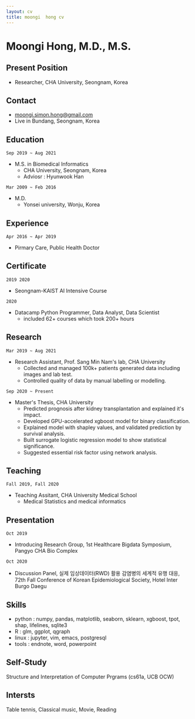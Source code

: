 ```yaml
---
layout: cv
title: moongi  hong cv
---
```


# Moongi Hong, M.D., M.S.

## Present Position
- Researcher, CHA University, Seongnam, Korea

## Contact
- moongi.simon.hong@gmail.com
- Live in Bundang, Seongnam, Korea

## Education
`Sep 2019 ~ Aug 2021 `
- M.S. in Biomedical Informatics
  - CHA University, Seongnam, Korea
  - Adviosr : Hyunwook Han

`Mar 2009 ~ Feb 2016`
- M.D.
  - Yonsei university, Wonju, Korea

## Experience
`Apr 2016 ~ Apr 2019`
- Pirmary Care, Public Health Doctor

## Certificate
`2019 2020`
- Seongnam-KAIST AI Intensive Course

`2020`
- Datacamp Python Programmer, Data Analyst, Data Scientist 
  - included 62+ courses which took 200+ hours

## Research
`Mar 2019 ~ Aug 2021`
- Research Assistant, Prof. Sang Min Nam's lab, CHA University
  - Collected and managed 100k+ patients generated data including images and lab test. 
  - Controlled quality of data by manual labelling or modelling.

`Sep 2020 ~ Present`
- Master's Thesis, CHA University
  - Predicted prognosis after kidney transplantation and explained it's impact.
  - Developed GPU-accelerated xgboost model for binary classification. 
  - Explained model with shapley values, and validated prediction by survival analysis.
  - Built surrogate logistic regression model to show statistical significance.
  - Suggested essential risk factor using network analysis.

## Teaching
`Fall 2019, Fall 2020`
- Teaching Assitant, CHA University Medical School
  - Medical Statistics and medical informatics

## Presentation
`Oct 2019`
- Introducing Research Group, 1st Healthcare Bigdata Symposium, Pangyo CHA Bio Complex

`Oct 2020`
- Discussion Panel, 실제 임상데이터(RWD) 활용 감염병의 세계적 유행 대응, 72th Fall Conference of Korean Epidemiological Society, Hotel Inter Burgo Daegu

## Skills
- python : numpy, pandas, matplotlib, seaborn, sklearn, xgboost, tpot, shap, lifelines, sqlite3
- R : glm, ggplot, qgraph
- linux : jupyter, vim, emacs, postgresql
- tools : endnote, word, powerpoint

## Self-Study
Structure and Interpretation of Computer Prgrams (cs61a, UCB OCW)

## Intersts
Table tennis, Classical music, Movie, Reading
